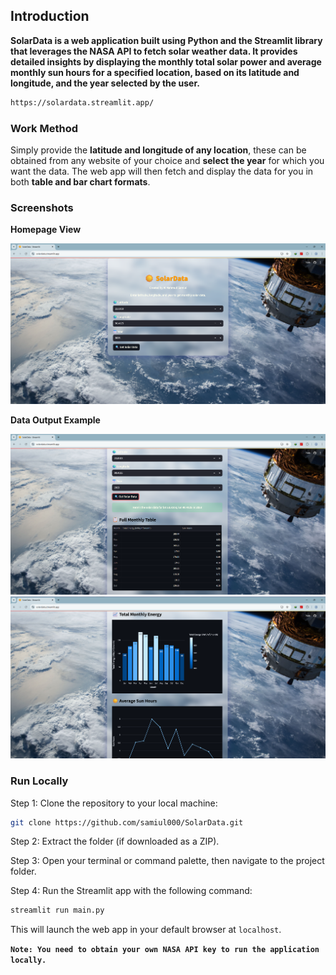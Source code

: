 ## Introduction
**SolarData is a web application built using Python and the Streamlit library that leverages the NASA API to fetch solar weather data. It provides detailed insights by displaying the monthly total solar power and average monthly sun hours for a specified location, based on its latitude and longitude, and the year selected by the user.**
```bash 
https://solardata.streamlit.app/
```

### Work Method 
Simply provide the **latitude and longitude of any location**, these can be obtained from any website of your choice and **select the year** for which you want the data. The web app will then fetch and display the data for you in both **table and bar chart formats**.

### Screenshots

**Homepage View**

![Homepage](assets/ss1.png)

**Data Output Example**

![Data Output](assets/ss2.png)
![Data Output](assets/ss3.png)

### Run Locally
Step 1: Clone the repository to your local machine:
```bash
git clone https://github.com/samiul000/SolarData.git
```

Step 2: Extract the folder (if downloaded as a ZIP).

Step 3: Open your terminal or command palette, then navigate to the project folder.

Step 4: Run the Streamlit app with the following command:

```bash
streamlit run main.py
```
This will launch the web app in your default browser at ``localhost``.

**``Note: You need to obtain your own NASA API key to run the application locally.``**
